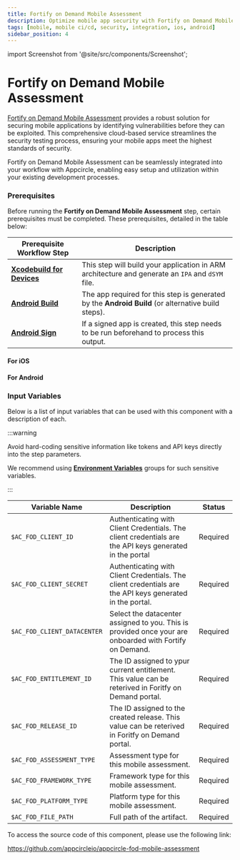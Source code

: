 ```yaml
---
title: Fortify on Demand Mobile Assessment
description: Optimize mobile app security with Fortify on Demand Mobile Assessment. Comprehensive testing for robust, secure mobile applications.
tags: [mobile, mobile ci/cd, security, integration, ios, android]
sidebar_position: 4
---
```



import Screenshot from '@site/src/components/Screenshot';

# Fortify on Demand Mobile Assessment

[Fortify on Demand Mobile Assessment](https://www.opentext.com/products/fortify-on-demand) provides a robust solution for securing mobile applications by identifying vulnerabilities before they can be exploited. This comprehensive cloud-based service streamlines the security testing process, ensuring your mobile apps meet the highest standards of security.

Fortify on Demand Mobile Assessment can be seamlessly integrated into your workflow with Appcircle, enabling easy setup and utilization within your existing development processes.

### Prerequisites

Before running the **Fortify on Demand Mobile Assessment** step, certain prerequisites must be completed. These prerequisites, detailed in the table below:

| Prerequisite Workflow Step                      | Description                                     |
|-------------------------------------------------|-------------------------------------------------|
| [**Xcodebuild for Devices**](/workflows/ios-specific-workflow-steps/xcodebuild-for-devices) | This step will build your application in ARM architecture and generate an `IPA` and `dSYM` file. |
| [**Android Build**](/workflows/android-specific-workflow-steps/android-build) | The app required for this step is generated by the **Android Build** (or alternative build steps). |
| [**Android Sign**](/workflows/android-specific-workflow-steps/android-sign) | If a signed app is created, this step needs to be run beforehand to process this output.|

#### For iOS

<Screenshot url='https://cdn.appcircle.io/docs/assets/BE3152-fodIosOrder1.png' />

#### For Android

<Screenshot url='https://cdn.appcircle.io/docs/assets/BE3152-fodAndroidOrder.png' />

### Input Variables

Below is a list of input variables that can be used with this component with a description of each.

<Screenshot url='https://cdn.appcircle.io/docs/assets/BE3152-fodInput.png' />

:::warning

Avoid hard-coding sensitive information like tokens and API keys directly into the step parameters.

We recommend using [**Environment Variables**](/environment-variables/managing-variables) groups for such sensitive variables.

:::

| Variable Name                 | Description                                                                                               | Status   |
|-------------------------------|-----------------------------------------------------------------------------------------------------------|----------|
| `$AC_FOD_CLIENT_ID`           | Authenticating with Client Credentials. The client credentials are the API keys generated in the portal   | Required |
| `$AC_FOD_CLIENT_SECRET`       | Authenticating with Client Credentials. The client credentials are the API keys generated in the portal.  | Required |
| `$AC_FOD_CLIENT_DATACENTER`   | Select the datacenter assigned to you. This is provided once your are onboarded with Fortify on Demand.   | Required |
| `$AC_FOD_ENTITLEMENT_ID`      | The ID assigned to ypur current entitlement. This value can be reterived in Foritfy on Demand portal.     | Required |
| `$AC_FOD_RELEASE_ID`          | The ID assigned to the created release. This value can be reterived in Foritfy on Demand portal.          | Required |
| `$AC_FOD_ASSESSMENT_TYPE`     | Assessment type for this mobile assessment.                                                               | Required |
| `$AC_FOD_FRAMEWORK_TYPE`      | Framework type for this mobile assessment.                                                                | Required |
| `$AC_FOD_PLATFORM_TYPE`       | Platform type for this mobile assessment.                                                                 | Required |
| `$AC_FOD_FILE_PATH`           | Full path of the artifact.                                                                                | Required |


To access the source code of this component, please use the following link:

https://github.com/appcircleio/appcircle-fod-mobile-assessment